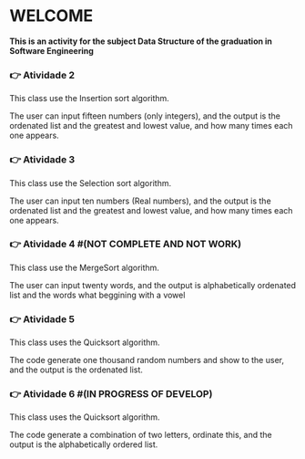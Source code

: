 # WELCOME
**This is an activity for the subject Data Structure of the graduation in Software Engineering**

### :point_right: Atividade 2

This class use the Insertion sort algorithm.

The user can input fifteen numbers (only integers), and the output is the ordenated list and the greatest and lowest value, and how many times each one appears.

### :point_right: Atividade 3

This class use the Selection sort algorithm.

The user can input ten numbers (Real numbers), and the output is the ordenated list and the greatest and lowest value, and how many times each one appears.

### :point_right: Atividade 4 #(NOT COMPLETE AND NOT WORK)

This class use the MergeSort algorithm.

The user can input twenty words, and the output is alphabetically ordenated list and the words what beggining with a vowel

### :point_right: Atividade 5

This class uses the Quicksort algorithm.

The code generate one thousand random numbers and show to the user, and the output is the ordenated list.

### :point_right: Atividade 6 #(IN PROGRESS OF DEVELOP)

This class uses the Quicksort algorithm.

The code generate a combination of two letters, ordinate this, and the output is the alphabetically ordered list.
